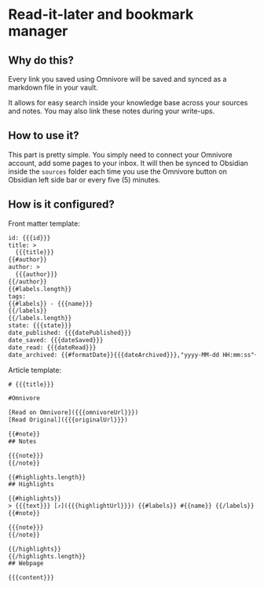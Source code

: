 # Read-it-later and bookmark manager

## Why do this?
Every link you saved using Omnivore will be saved and synced as a markdown file in
your vault.

It allows for easy search inside your knowledge base across your sources and
notes. You may also link these notes during your write-ups.

## How to use it?
This part is pretty simple. You simply need to connect your Omnivore account, add
some pages to your inbox. It will then be synced to Obsidian inside the `sources`
folder each time you use the Omnivore button on Obsidian left side bar or every
five (5) minutes.

## How is it configured?
Front matter template:

```txt
id: {{{id}}}
title: >
  {{{title}}}
{{#author}}
author: >
  {{{author}}}
{{/author}}
{{#labels.length}}
tags:
{{#labels}} - {{{name}}}
{{/labels}}
{{/labels.length}}
state: {{{state}}}
date_published: {{{datePublished}}}
date_saved: {{{dateSaved}}}
date_read: {{{dateRead}}}
date_archived: {{#formatDate}}{{{dateArchived}}},"yyyy-MM-dd HH:mm:ss"{{/formatDate}}
```

Article template:

```txt
# {{{title}}}

#Omnivore

[Read on Omnivore]({{{omnivoreUrl}}})
[Read Original]({{{originalUrl}}})

{{#note}}
## Notes

{{{note}}}
{{/note}}

{{#highlights.length}}
## Highlights

{{#highlights}}
> {{{text}}} [⤴️]({{{highlightUrl}}}) {{#labels}} #{{name}} {{/labels}}
{{#note}}

{{{note}}}
{{/note}}

{{/highlights}}
{{/highlights.length}}
## Webpage

{{{content}}}
```